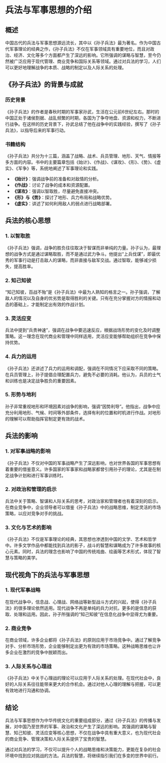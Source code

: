 # 兵法与军事思想的介绍

## 概述


中国古代的兵法与军事思想源远流长，其中以《孙子兵法》最为著名。作为中国古代军事理论的经典之作，《孙子兵法》不仅在军事领域具有重要地位，而且对政治、经济、文化等多个方面都产生了深远的影响。它所强调的谋略与智慧，至今仍然被广泛应用于现代管理、商业竞争和国际关系等领域。通过对兵法的学习，人们可以更好地理解战争的本质、战略的制定以及人际关系的处理。

## 《孙子兵法》的背景与成就

### 历史背景

《孙子兵法》的作者是春秋时期的军事家孙武，生活在公元前6世纪左右。那时的中国正处于诸侯割据、战乱频繁的时期，各国为了争夺地盘、资源和权力，不断进行战争。在这样的历史背景下，孙武总结了他在战争中的实践经验，撰写了《孙子兵法》，以指导后来的军事行动。

### 书籍结构

《孙子兵法》共分为十三篇，涵盖了战略、战术、兵员管理、地形、天气、情报等多方面的内容。书中的主要篇章包括《始计》、《作战》、《谋攻》、《形》、《势》、《虚实》、《军争》等，系统地阐述了军事理论和实践。

- **《始计》**：强调战争前的准备和对敌情的分析。
- **《作战》**：讨论了战争的成本和资源配置。
- **《谋攻》**：强调以智取胜，尽量避免直接冲突。
- **《形》与《势》**：探讨了地形、兵力布局和战略优势。
- **《虚实》**：讲述了如何利用敌人的弱点进行战略部署。

## 兵法的核心思想

### 1. 以智取胜

《孙子兵法》强调，战争的胜负往往取决于智谋而非单纯的力量。孙子认为，最理想的战争方式是通过谋略取胜，而不是通过武力争斗。他提出“上兵伐谋”，即最优秀的军事行动是打击敌人的谋略，而非直接与敌军交战。通过智取，能够减少损失，提高胜率。

### 2. 知己知彼

“知己知彼，百战不殆”是《孙子兵法》中最为人熟知的格言之一。孙子强调，了解敌人的情况以及自身的优劣势是取得胜利的关键。只有在充分掌握对方的情报和动态的基础上，才能制定出有效的作战计划。

### 3. 灵活应变

兵法中提到“兵贵神速”，强调在战争中要迅速反应，根据战场形势的变化及时调整策略。这一理念在现代商业和管理中同样适用，灵活应变能够帮助组织在竞争中保持优势。

### 4. 兵力的运用

《孙子兵法》还讲述了兵力的运用和调配，强调在不同情况下应采取不同的策略。在兵员管理上，孙子提倡合理配置兵力，避免不必要的消耗。他认为，兵员的士气和训练也是决定战争胜负的重要因素。

### 5. 形势与地利

孙子非常重视地形和环境因素对战争的影响，强调“因势利导”。他指出，战争中应充分利用地形、气候、时间等外部条件，选择有利的位置和时机进行作战。对地形的理解可以帮助指挥官制定更有效的战术。

## 兵法的影响

### 1. 对军事战略的影响

《孙子兵法》不仅对中国的军事战略产生了深远影响，也对世界各国的军事思想有着重要的借鉴意义。许多国家的军事家和战略家都曾引用孙子的理论，尤其是在制定战争计划和进行军事训练时。

### 2. 对政治和管理的启示

兵法中关于策略、智谋和人际关系的思考，对政治家和管理者也有着深刻的启示。在商业竞争中，企业领导者可以借鉴《孙子兵法》中的战略思维，制定灵活的市场策略，以应对竞争对手的挑战。

### 3. 文化与艺术的影响

《孙子兵法》不仅是军事理论的经典，其思想也渗透到中国的文学、艺术和哲学中。许多文学作品中都能找到兵法的影子，战斗的智慧和谋略成为了许多故事的核心元素。同时，兵法的理念也影响了中国的传统戏曲、绘画等艺术形式，体现了智慧与策略的美学。

## 现代视角下的兵法与军事思想

### 1. 现代军事战略

在现代战争中，信息战、心理战、网络战等新型战斗方式的兴起，使得《孙子兵法》的很多理论依然适用。现代战争不再是单纯的兵力对抗，更多的是信息的获取、处理和运用。因此，孙子所强调的“知己知彼”在信息化战争中显得尤为重要。

### 2. 商业竞争

在商业领域，许多企业都将《孙子兵法》的原则应用于市场竞争中。通过了解竞争对手、分析市场形势，企业能够制定出更为有效的市场策略。这种战略思维也让许多企业在激烈的竞争中脱颖而出。

### 3. 人际关系与心理战

《孙子兵法》中关于心理战的理论可以应用于人际关系的处理。在现代社会中，良好的人际关系往往能带来更大的合作机会。通过对他人心理的理解与把握，可以更有效地进行沟通和协调。

## 结论

兵法与军事思想作为中华传统文化的重要组成部分，通过《孙子兵法》的传播与发展，对中国乃至世界的军事、政治和文化产生了深远的影响。其强调的谋略与智慧、知己知彼、灵活应变等核心思想，不仅在战争中具有重大意义，也为现代社会的商业竞争、管理决策和人际关系提供了宝贵的智慧。

通过对兵法的学习，不仅可以提升个人的战略思维和决策能力，更能在复杂的社会环境中找到应对挑战的方法。兵法的智慧，将继续指引我们在多变的世界中前行。